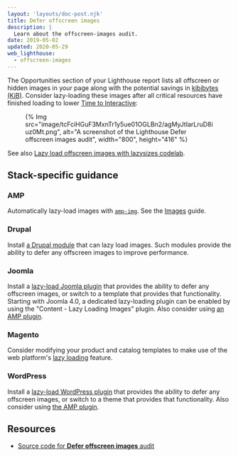 ```yaml
---
layout: 'layouts/doc-post.njk'
title: Defer offscreen images
description: |
  Learn about the offscreen-images audit.
date: 2019-05-02
updated: 2020-05-29
web_lighthouse:
  - offscreen-images
---
```


The Opportunities section of your Lighthouse report lists
all offscreen or hidden images in your page
along with the potential savings in [kibibytes (KiB)](https://en.wikipedia.org/wiki/Kibibyte).
Consider lazy-loading these images
after all critical resources have finished loading
to lower [Time to Interactive](http://web.dev/tti/):

<figure>
  {% Img src="image/tcFciHGuF3MxnTr1y5ue01OGLBn2/agMyJtIarLruD8iuz0Mt.png", alt="A screenshot of the Lighthouse Defer offscreen images audit", width="800", height="416" %}
</figure>

See also [Lazy load offscreen images with lazysizes codelab](https://web.dev/codelab-use-lazysizes-to-lazyload-images).

## Stack-specific guidance

### AMP

Automatically lazy-load images with [`amp-img`](https://amp.dev/documentation/components/amp-img/).
See the [Images](https://amp.dev/documentation/guides-and-tutorials/develop/media_iframes_3p/#images)
guide.

### Drupal

Install [a Drupal module][drupal] that can lazy load images. Such modules
provide the ability to defer any offscreen images to improve performance.

### Joomla

Install a [lazy-load Joomla
plugin](https://extensions.joomla.org/instant-search/?jed_live%5Bquery%5D=lazy%20loading)
that provides the ability to defer any offscreen images, or switch to a template
that provides that functionality. Starting with Joomla 4.0, a dedicated
lazy-loading plugin can be enabled by using the "Content - Lazy Loading Images"
plugin. Also consider using [an AMP
plugin](https://extensions.joomla.org/instant-search/?jed_live%5Bquery%5D=amp).

### Magento

Consider modifying your product and catalog templates to make use of the web
platform's [lazy loading](https://web.dev/browser-level-image-lazy-loading/) feature.

### WordPress

Install a [lazy-load WordPress
plugin](https://wordpress.org/plugins/search/lazy+load/) that provides the
ability to defer any offscreen images, or switch to a theme that provides that
functionality. Also consider using [the AMP
plugin](https://wordpress.org/plugins/amp/).

## Resources

- [Source code for **Defer offscreen images** audit](https://github.com/GoogleChrome/lighthouse/blob/master/lighthouse-core/audits/byte-efficiency/offscreen-images.js)

[drupal]: https://www.drupal.org/project/project_module?f%5B0%5D=&f%5B1%5D=&f%5B2%5D=im_vid_3%3A67&f%5B3%5D=&f%5B4%5D=sm_field_project_type%3Afull&f%5B5%5D=&f%5B6%5D=&text=%22lazy+load%22&solrsort=iss_project_release_usage+desc&op=Search
[joomla]: https://extensions.joomla.org/instant-search/?jed_live%5Bquery%5D=lazy%20loading

